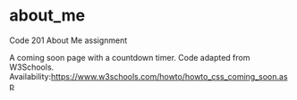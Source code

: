 # about_me
Code 201 About Me assignment

<!--CODE REFERENCE-->
A coming soon page with a countdown timer.
Code adapted from W3Schools.
Availability:https://www.w3schools.com/howto/howto_css_coming_soon.asp
